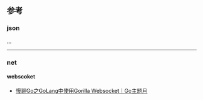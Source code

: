 ## 参考

### json

...

---

### net

#### webscoket

- [慢聊Go之GoLang中使用Gorilla Websocket｜Go主题月](https://juejin.cn/post/6946952376825675812)